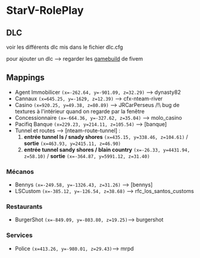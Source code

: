 # StarV-RolePlay

## DLC 
voir les différents dlc mis dans le fichier dlc.cfg

pour ajouter un dlc --> regarder les [gamebuild](https://docs.fivem.net/docs/server-manual/server-commands/#sv_enforcegamebuild-build) de fivem

## Mappings 
- Agent Immobilicer `(x=-262.64, y=-901.09, z=32.29)` --> dynasty82
- Cannaux `(x=645.25, y=-1629, z=12.39)` --> cfx-nteam-river
- Casino `(x=920.25, y=49.38, z=80.89)` --> JRCarPerseus /!\ bug de textures à l'intérieur quand on regarde par la fenêtre
- Concessionnaire `(x=-664.36, y=-327.62, z=35.04)` --> molo_casino
- Pacifiq Banque `(x=229.23, y=214.11, z=105.54)` --> [banque]
- Tunnel et routes --> [nteam-route-tunnel] :
  1. **entrée tunnel ls / snady shores** `(x=435.15, y=338.46, z=104.61)` / **sortie** `(x=463.93, y=2415.11, z=46.90)`
  2. **entrée tunnel sandy shores / blain country** `(x=-26.33, y=4431.94, z=58.10)` / **sortie** `(x=-364.87, y=5991.12, z=31.40)`

### Mécanos
- Bennys `(x=-249.58, y=-1326.43, z=31.26)` --> [bennys]
- LSCustom `(x=-385.12, y=-126.54, z=38.68)` --> rfc_los_santos_customs

### Restaurants
- BurgerShot `(x=-849.09, y=-803.80, z=19.25)`--> burgershot

### Services
- Police `(x=413.26, y=-980.01, z=29.43)`--> mrpd

